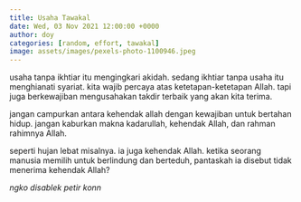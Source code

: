 ```yaml
---
title: Usaha Tawakal
date: Wed, 03 Nov 2021 12:00:00 +0000
author: doy
categories: [random, effort, tawakal]
image: assets/images/pexels-photo-1100946.jpeg
---
```


usaha tanpa ikhtiar itu mengingkari akidah. sedang ikhtiar tanpa usaha itu menghianati syariat. kita wajib percaya atas ketetapan-ketetapan Allah. tapi juga berkewajiban mengusahakan takdir terbaik yang akan kita terima.

jangan campurkan antara kehendak allah dengan kewajiban untuk bertahan hidup. jangan kaburkan makna kadarullah, kehendak Allah, dan rahman rahimnya Allah.

seperti hujan lebat misalnya. ia juga kehendak Allah. ketika seorang manusia memilih untuk berlindung dan berteduh, pantaskah ia disebut tidak menerima kehendak Allah?

_ngko disablek petir konn_
